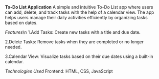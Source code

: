 **To-Do List Application**
A simple and intuitive To-Do List app where users can add, delete, and track tasks with the help of a calendar view. The app helps users manage their daily activities efficiently by organizing tasks based on dates.

*Features*\n
1.Add Tasks: Create new tasks with a title and due date.

2.Delete Tasks: Remove tasks when they are completed or no longer needed.

3.Calendar View: Visualize tasks based on their due dates using a built-in calendar.


*Technologies Used*
Frontend: HTML, CSS, JavaScript
